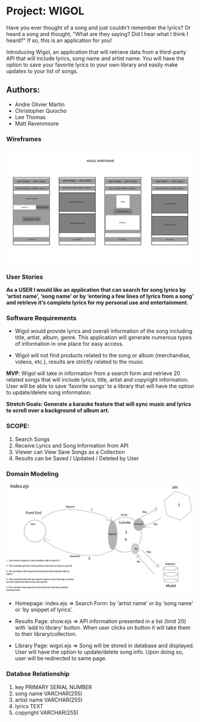 # Project: WIGOL

Have you ever thought of a song and just couldn't remember the lyrics? Or heard a song and thought, "What are they saying? Did I hear what I think I heard?" If so, this is an application for you! 

Introducing Wigol, an application that will retrieve data from a third-party API that will include lyrics, song name and artist name. You will have the option to save your favorite lyrics to your own library and easily make updates to your list of songs.

## Authors:

- Andre Olivier Martin
- Christopher Quiocho
- Lee Thomas
- Matt Ravenmoore

### Wireframes

![Alt Text](images/wigol-wireframe.jpg)

### User Stories

**As a USER I would like an application that can search for song lyrics by ‘artist name’, ‘song name’ or by ‘entering a few lines of lyrics from a song’ and retrieve it’s complete lyrics for my personal use and entertainment.**

### Software Requirements

- Wigol would provide lyrics and overall information of the song including title, artist, album, genre. This application will generate numerous types of information in one place for easy access.

- Wigol will not find products related to the song or album (merchandise, videos, etc.), results are strictly related to the music. 

**MVP**: Wigol will take in information from a search form and retrieve 20 related songs that will include lyrics, title, artist and copyright information. User will be able to save ‘favorite songs’ to a library that will have the option to update/delete song information.

**Stretch Goals: Generate a karaoke feature that will sync music and lyrics to scroll over a background of album art.**

### SCOPE:

1. Search Songs
1. Receive Lyrics and Song Information from API
1. Viewer can View Save Songs as a Collection
1. Results can be Saved / Updated / Deleted by User

### Domain Modeling

![Alt Text](images/wrrc-diagram.jpg)

- Homepage: index.ejs => Search Form: by ‘artist name’ or by ‘song name’ or ‘by snippet of lyrics’.

- Results Page: show.ejs => API information presented in a list (limit 20) with ‘add to library’ button. When user clicks on button it will take them to their library/collection.

- Library Page: wigol.ejs => Song will be stored in database and displayed. User will have the option to update/delete song info. Upon doing so, user will be redirected to same page.


### Databse Relationship

1. key PRIMARY SERIAL NUMBER
1. song name VARCHAR(255)
1. artist name VARCHAR(255)
1. lyrics TEXT
1. copyright VARCHAR(255)


